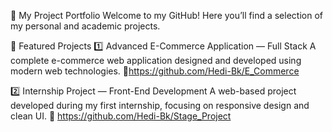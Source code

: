 📂 My Project Portfolio
Welcome to my GitHub! Here you’ll find a selection of my personal and academic projects.

🚀 Featured Projects
1️⃣ Advanced E-Commerce Application — Full Stack
A complete e-commerce web application designed and developed using modern web technologies.
🔗https://github.com/Hedi-Bk/E_Commerce

2️⃣ Internship Project — Front-End Development
A web-based project developed during my first internship, focusing on responsive design and clean UI.
🔗 https://github.com/Hedi-Bk/Stage_Project

